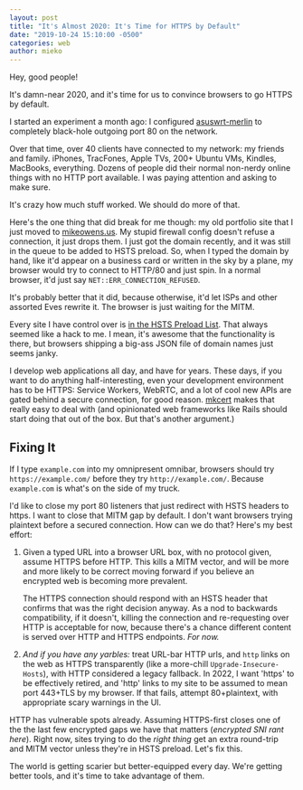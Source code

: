 ```yaml
---
layout: post
title: "It's Almost 2020: It's Time for HTTPS by Default"
date: "2019-10-24 15:10:00 -0500"
categories: web
author: mieko
---
```

Hey, good people!

It's damn-near 2020, and it's time for us to convince browsers to go HTTPS by default.

I started an experiment a month ago: I configured [asuswrt-merlin](https://www.asuswrt-merlin.net/)
to completely black-hole outgoing port 80 on the network.

Over that time, over 40 clients have connected to my network: my friends and family.  iPhones,
TracFones, Apple TVs, 200+ Ubuntu VMs, Kindles, MacBooks, everything.  Dozens of people did their
normal non-nerdy online things with no HTTP port available.  I was paying attention and asking to
make sure.

It's crazy how much stuff worked.  We should do more of that.

Here's the one thing that did break for me though: my old portfolio site that I just moved to
[mikeowens.us](https://mikeowens.us/).  My stupid firewall config doesn't refuse a connection, it
just drops them.  I just got the domain recently, and it was still in the queue to be added to HSTS
preload.  So, when I typed the domain by hand, like it'd appear on a business card or written in the
sky by a plane, my browser would try to connect to HTTP/80 and just spin.  In a normal browser,
it'd just say `NET::ERR_CONNECTION_REFUSED`.

It's probably better that it did, because otherwise, it'd let ISPs and other assorted Eves rewrite
it.  The browser is just waiting for the MITM.

Every site I have control over is [in the HSTS Preload List](https://hstspreload.org/).  That always
seemed like a hack to me.  I mean, it's awesome that the functionality is there, but browsers
shipping a big-ass JSON file of domain names just seems janky.

I develop web applications all day, and have for years.  These days, if you want to do anything
half-interesting, even your development environment has to be HTTPS: Service Workers, WebRTC, and
a lot of cool new APIs are gated behind a secure connection, for good reason.
[mkcert](https://github.com/FiloSottile/mkcert) makes that really easy to deal with (and opinionated
web frameworks like Rails should start doing that out of the box.  But that's another argument.)

## Fixing It

If I type `example.com` into my omnipresent omnibar, browsers should try `https://example.com/`
before they try `http://example.com/`.  Because `example.com` is what's on the side of my truck.

I'd like to close my port 80 listeners that just redirect with HSTS headers to https.  I want to
close that MITM gap by default.  I don't want browsers trying plaintext before a secured
connection.  How can we do that?  Here's my best effort:

  1. Given a typed URL into a browser URL box, with no protocol given, assume HTTPS before HTTP.
     This kills a MITM vector, and will be more and more likely to be correct moving forward if you
     believe an encrypted web is becoming more prevalent.

     The HTTPS connection should respond with an HSTS header that confirms that was the right
     decision anyway.  As a nod to backwards compatibility, if it doesn't, killing the connection
     and re-requesting over HTTP is acceptable for now, because there's a chance different content
     is served over HTTP and HTTPS endpoints.  *For now.*

  2. *And if you have any yarbles:* treat URL-bar HTTP urls, and `http` links on the web as
     HTTPS transparently (like a more-chill `Upgrade-Insecure-Hosts`), with HTTP considered a legacy
     fallback.  In 2022, I want 'https' to be effectively  retired, and 'http' links to my site to
     be assumed to mean port 443+TLS by my browser.  If that fails, attempt 80+plaintext, with
     appropriate scary warnings in the UI.

HTTP has vulnerable spots already.  Assuming HTTPS-first closes one of the the last few encrypted
gaps we have that matters (*encrypted SNI rant here*).  Right now, sites trying to do the
*right thing* get an extra round-trip and MITM vector unless they're in HSTS preload.  Let's fix
this.

The world is getting scarier but better-equipped every day.  We're getting better tools, and it's
time to take advantage of them.
